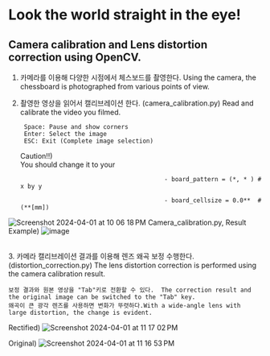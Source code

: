 # Look the world straight in the eye!
## Camera calibration and Lens distortion correction using OpenCV.


1. 카메라를 이용해 다양한 시점에서 체스보드를 촬영한다. Using the camera, the chessboard is photographed from various points of view.


2. 촬영한 영상을 읽어서 캘리브레이션 한다. (camera_calibration.py) Read and calibrate the video you filmed.


        Space: Pause and show corners  
        Enter: Select the image  
        ESC: Exit (Complete image selection) 

    Caution!!)  
   You should change it to your

                                               - board_pattern = (*, * ) # x by y
   
                                               - board_cellsize = 0.0**  # (**[mm])
![Screenshot 2024-04-01 at 10 06 18 PM](https://github.com/st-min/Look-the-world-straight-in-the-eye/assets/70586865/57668903-216b-41b1-ac6f-0dbe6e057e2a)
                                                        Camera_calibration.py, Result Example)
![image](https://github.com/st-min/Look-the-world-straight-in-the-eye/assets/70586865/19f6701c-ca8d-4cc5-869e-81bc0eb6d2f8)

<br/>
3. 카메라 캘리브레이션 결과를 이용해 렌즈 왜곡 보정 수행한다. (distortion_correction.py)  The lens distortion correction is performed using the camera calibration result.

    보정 결과와 원본 영상을 "Tab"키로 전환할 수 있다.  The correction result and the original image can be switched to the "Tab" key.
    왜곡이 큰 광각 렌즈를 사용하면 변화가 뚜렷하다.With a wide-angle lens with large distortion, the change is evident.
    
Rectified) ![Screenshot 2024-04-01 at 11 17 02 PM](https://github.com/st-min/Look-the-world-straight-in-the-eye/assets/70586865/4fca1157-a19f-4adb-bdd4-e1fb8769bd9c)
                                                                        
Original)  ![Screenshot 2024-04-01 at 11 16 53 PM](https://github.com/st-min/Look-the-world-straight-in-the-eye/assets/70586865/6ba1fee9-3868-4173-9c8c-146571a348f1)
